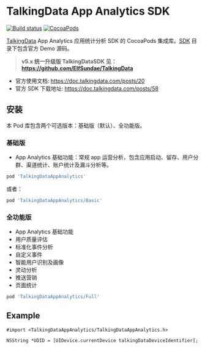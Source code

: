 # TalkingData App Analytics SDK

[![Build status](https://github.com/ElfSundae/TalkingDataAppAnalytics/workflows/Build/badge.svg)](https://github.com/ElfSundae/TalkingDataAppAnalytics/actions?query=workflow%3ABuild)
[![CocoaPods](https://img.shields.io/cocoapods/v/TalkingDataAppAnalytics)](https://cocoapods.org/pods/TalkingDataAppAnalytics)

[TalkingData](https://www.talkingdata.com) App Analytics 应用统计分析 SDK 的 CocoaPods 集成库。[SDK](SDK) 目录下包含官方 Demo 源码。

> **v5.x 统一升级版 TalkingDataSDK 见：https://github.com/ElfSundae/TalkingData**

- 官方使用文档: https://doc.talkingdata.com/posts/20
- 官方 SDK 下载地址: https://doc.talkingdata.com/posts/58

## 安装

本 Pod 库包含两个可选版本：基础版（默认）、全功能版。

### 基础版

- App Analytics 基础功能：常规 app 运营分析，包含应用启动、留存、用户分群、渠道统计、账户统计及漏斗分析等。

```ruby
pod 'TalkingDataAppAnalytics'
```

或者：

```ruby
pod 'TalkingDataAppAnalytics/Basic'
```

### 全功能版

- App Analytics 基础功能
- 用户质量评估
- 标准化事件分析
- 自定义事件
- 智能用户识别及画像
- 灵动分析
- 推送营销
- 页面统计

```ruby
pod 'TalkingDataAppAnalytics/Full'
```

## Example

```objc
#import <TalkingDataAppAnalytics/TalkingDataAppAnalytics.h>

NSString *UDID = [UIDevice.currentDevice talkingDataDeviceIdentifier];
```
